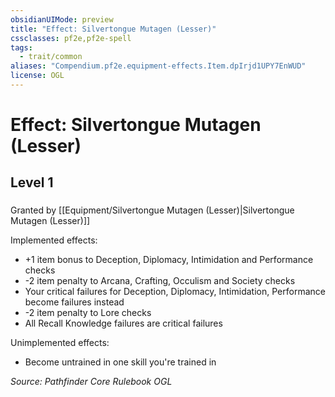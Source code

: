 ```yaml
---
obsidianUIMode: preview
title: "Effect: Silvertongue Mutagen (Lesser)"
cssclasses: pf2e,pf2e-spell
tags:
  - trait/common
aliases: "Compendium.pf2e.equipment-effects.Item.dpIrjd1UPY7EnWUD"
license: OGL
---
```

# Effect: Silvertongue Mutagen (Lesser)
## Level 1
### 






Granted by [[Equipment/Silvertongue Mutagen (Lesser)|Silvertongue Mutagen (Lesser)]]

Implemented effects:

*   +1 item bonus to Deception, Diplomacy, Intimidation and Performance checks
*   \-2 item penalty to Arcana, Crafting, Occulism and Society checks
*   Your critical failures for Deception, Diplomacy, Intimidation, Performance become failures instead
*   \-2 item penalty to Lore checks
*   All Recall Knowledge failures are critical failures

Unimplemented effects:

*   Become untrained in one skill you're trained in

*Source: Pathfinder Core Rulebook*
*OGL*